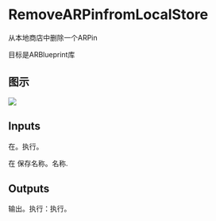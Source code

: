 # RemoveARPinfromLocalStore

从本地商店中删除一个ARPin

目标是ARBlueprint库

## 图示

![]($-20221218-17561763.png)

## Inputs

在。执行。

在 保存名称。名称.  

## Outputs

输出。执行：执行。

